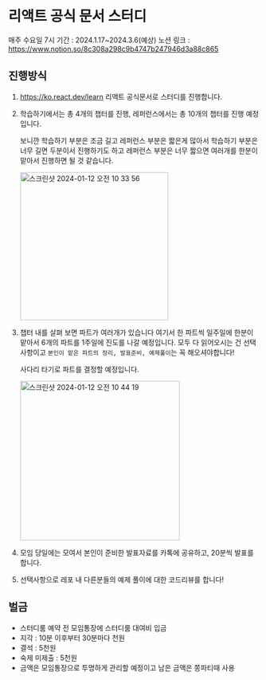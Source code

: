 # 리액트 공식 문서 스터디

매주 수요일 7시
기간 : 2024.1.17~2024.3.6(예상)
노션 링크 : https://www.notion.so/8c308a298c9b4747b247946d3a88c865

## 진행방식

1. https://ko.react.dev/learn 리액트 공식문서로 스터디를 진행합니다.
2. 학습하기에서는 총 4개의 챕터를 진행, 레퍼런스에서는 총 10개의 챕터를 진행 예정입니다.

   보니깐 학습하기 부분은 조금 길고 레퍼런스 부분은 짧은게 많아서 학습하기 부분은 너무 길면 두분이서 진행하기도 하고 레퍼런스 부분은 너무 짧으면 여러개를 한분이 맡아서 진행하면 될 것 같습니다.

   <img width="297" alt="스크린샷 2024-01-12 오전 10 33 56" src="https://github.com/Study-React-official-document/Study_React_official_docs/assets/125977702/3eff573c-3f35-4040-8862-d04749d7a68e">


3. 챕터 내를 살펴 보면 파트가 여러개가 있습니다 여기서 한 파트씩 일주일에 한분이 맡아서 6개의 파트를 1주일에 진도를 나갈 예정입니다. 모두 다 읽어오시는 건 선택사항이고 `본인이 맡은 파트의 정리, 발표준비, 예제풀이`는 꼭 해오셔야합니다!

   사다리 타기로 파트를 결정할 예정입니다.
   
   <img width="320" alt="스크린샷 2024-01-12 오전 10 44 19" src="https://github.com/Study-React-official-document/Study_React_official_docs/assets/125977702/ee522f12-4ffc-46d6-8b05-9b2d002200d9">

   

5. 모임 당일에는 모여서 본인이 준비한 발표자료를 카톡에 공유하고, 20분씩 발표를 합니다.
6. 선택사항으로 레포 내 다른분들의 예제 풀이에 대한 코드리뷰를 합니다!

## 벌금

- 스터디룸 예약 전 모임통장에 스터디룸 대여비 입금
- 지각 : 10분 이후부터 30분마다 천원
- 결석 : 5천원
- 숙제 미제출 : 5천원
- 금액은 모임통장으로 투명하게 관리할 예정이고 남은 금액은 쫑파티때 사용
